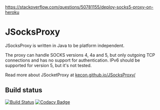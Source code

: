 https://stackoverflow.com/questions/50781155/deploy-socks5-proxy-on-heroku

# JSocksProxy

JSocksProxy is written in Java to be platform independent.

The proxy can handle SOCKS versions 4, 4a and 5, but only outgoing TCP
connections and has no support for authentication. IPv6 should be
supported for version 5, but it's not tested.

Read more about JSocketProxy at [kecon.github.io/JSocksProxy/](http://kecon.github.io/JSocksProxy/)

## Build status
[![Build Status](https://travis-ci.org/Kecon/JSocksProxy.svg?branch=master)](https://travis-ci.org/Kecon/JSocksProxy)
[![Codacy Badge](https://api.codacy.com/project/badge/Grade/a4cfc0fa4a934910b51ad1f98e2a0d9c)](https://www.codacy.com/app/kecon81/JSocksProxy?utm_source=github.com&amp;utm_medium=referral&amp;utm_content=Kecon/JSocksProxy&amp;utm_campaign=Badge_Grade)
